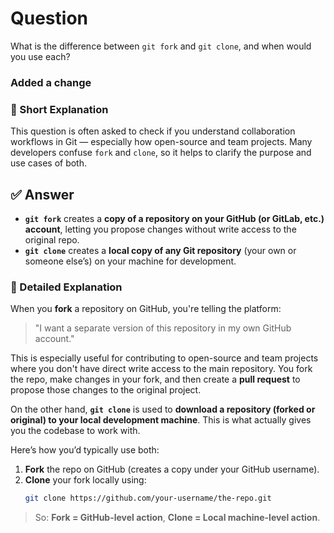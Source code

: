 # Question

What is the difference between `git fork` and `git clone`, and when would you
use each?

### Added a change

### 📝 Short Explanation

This question is often asked to check if you understand collaboration workflows
in Git — especially how open-source and team projects. Many developers confuse
`fork` and `clone`, so it helps to clarify the purpose and use cases of both.

## ✅ Answer

- **`git fork`** creates a **copy of a repository on your GitHub (or GitLab,
  etc.) account**, letting you propose changes without write access to the
  original repo.
- **`git clone`** creates a **local copy of any Git repository** (your own or
  someone else’s) on your machine for development.

### 📘 Detailed Explanation

When you **fork** a repository on GitHub, you're telling the platform:

> "I want a separate version of this repository in my own GitHub account."

This is especially useful for contributing to open-source and team projects
where you don't have direct write access to the main repository. You fork the
repo, make changes in your fork, and then create a **pull request** to propose
those changes to the original project.

On the other hand, **`git clone`** is used to **download a repository (forked or
original) to your local development machine**. This is what actually gives you
the codebase to work with.

Here’s how you’d typically use both:

1. **Fork** the repo on GitHub (creates a copy under your GitHub username).
2. **Clone** your fork locally using:
   ```bash
   git clone https://github.com/your-username/the-repo.git
   ```

> So: **Fork = GitHub-level action**, **Clone = Local machine-level action**.
